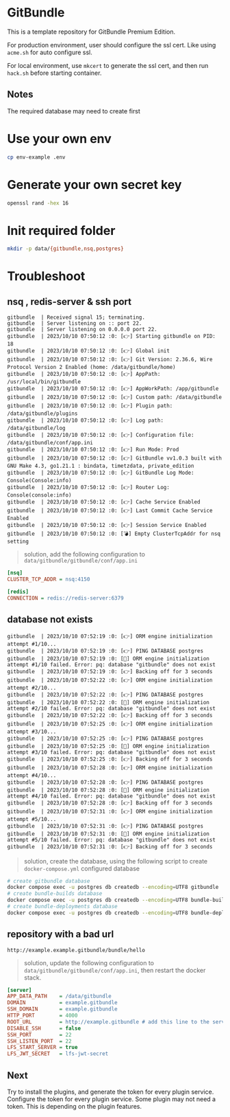 # GitBundle

This is a template repository for GitBundle Premium Edition.

For production environment, user should configure the ssl cert. Like using `acme.sh` for auto configure ssl.

For local environment, use `mkcert` to generate the ssl cert, and then run `hack.sh` before starting container.

## Notes

The required database may need to create first

# Use your own env
```bash
cp env-example .env
```

# Generate your own secret key
```bash
openssl rand -hex 16
```

# Init required folder
```bash
mkdir -p data/{gitbundle,nsq,postgres}
```

# Troubleshoot

## nsq , redis-server & ssh port
```console
gitbundle  | Received signal 15; terminating.
gitbundle  | Server listening on :: port 22.
gitbundle  | Server listening on 0.0.0.0 port 22.
gitbundle  | 2023/10/10 07:50:12 :0: [👉] Starting gitbundle on PID: 18
gitbundle  | 2023/10/10 07:50:12 :0: [👉] Global init
gitbundle  | 2023/10/10 07:50:12 :0: [👉] Git Version: 2.36.6, Wire Protocol Version 2 Enabled (home: /data/gitbundle/home)
gitbundle  | 2023/10/10 07:50:12 :0: [👉] AppPath: /usr/local/bin/gitbundle
gitbundle  | 2023/10/10 07:50:12 :0: [👉] AppWorkPath: /app/gitbundle
gitbundle  | 2023/10/10 07:50:12 :0: [👉] Custom path: /data/gitbundle
gitbundle  | 2023/10/10 07:50:12 :0: [👉] Plugin path: /data/gitbundle/plugins
gitbundle  | 2023/10/10 07:50:12 :0: [👉] Log path: /data/gitbundle/log
gitbundle  | 2023/10/10 07:50:12 :0: [👉] Configuration file: /data/gitbundle/conf/app.ini
gitbundle  | 2023/10/10 07:50:12 :0: [👉] Run Mode: Prod
gitbundle  | 2023/10/10 07:50:12 :0: [👉] GitBundle vv1.0.3 built with GNU Make 4.3, go1.21.1 : bindata, timetzdata, private_edition
gitbundle  | 2023/10/10 07:50:12 :0: [👉] GitBundle Log Mode: Console(Console:info)
gitbundle  | 2023/10/10 07:50:12 :0: [👉] Router Log: Console(console:info)
gitbundle  | 2023/10/10 07:50:12 :0: [👉] Cache Service Enabled
gitbundle  | 2023/10/10 07:50:12 :0: [👉] Last Commit Cache Service Enabled
gitbundle  | 2023/10/10 07:50:12 :0: [👉] Session Service Enabled
gitbundle  | 2023/10/10 07:50:12 :0: [💣] Empty ClusterTcpAddr for nsq setting
```

> solution, add the following configuration to `data/gitbundle/gitbundle/conf/app.ini`
```ini
[nsq]
CLUSTER_TCP_ADDR = nsq:4150

[redis]
CONNECTION = redis://redis-server:6379
```

## database not exists
```console
gitbundle  | 2023/10/10 07:52:19 :0: [👉] ORM engine initialization attempt #1/10...
gitbundle  | 2023/10/10 07:52:19 :0: [👉] PING DATABASE postgres
gitbundle  | 2023/10/10 07:52:19 :0: [🔴] ORM engine initialization attempt #1/10 failed. Error: pq: database "gitbundle" does not exist
gitbundle  | 2023/10/10 07:52:19 :0: [👉] Backing off for 3 seconds
gitbundle  | 2023/10/10 07:52:22 :0: [👉] ORM engine initialization attempt #2/10...
gitbundle  | 2023/10/10 07:52:22 :0: [👉] PING DATABASE postgres
gitbundle  | 2023/10/10 07:52:22 :0: [🔴] ORM engine initialization attempt #2/10 failed. Error: pq: database "gitbundle" does not exist
gitbundle  | 2023/10/10 07:52:22 :0: [👉] Backing off for 3 seconds
gitbundle  | 2023/10/10 07:52:25 :0: [👉] ORM engine initialization attempt #3/10...
gitbundle  | 2023/10/10 07:52:25 :0: [👉] PING DATABASE postgres
gitbundle  | 2023/10/10 07:52:25 :0: [🔴] ORM engine initialization attempt #3/10 failed. Error: pq: database "gitbundle" does not exist
gitbundle  | 2023/10/10 07:52:25 :0: [👉] Backing off for 3 seconds
gitbundle  | 2023/10/10 07:52:28 :0: [👉] ORM engine initialization attempt #4/10...
gitbundle  | 2023/10/10 07:52:28 :0: [👉] PING DATABASE postgres
gitbundle  | 2023/10/10 07:52:28 :0: [🔴] ORM engine initialization attempt #4/10 failed. Error: pq: database "gitbundle" does not exist
gitbundle  | 2023/10/10 07:52:28 :0: [👉] Backing off for 3 seconds
gitbundle  | 2023/10/10 07:52:31 :0: [👉] ORM engine initialization attempt #5/10...
gitbundle  | 2023/10/10 07:52:31 :0: [👉] PING DATABASE postgres
gitbundle  | 2023/10/10 07:52:31 :0: [🔴] ORM engine initialization attempt #5/10 failed. Error: pq: database "gitbundle" does not exist
gitbundle  | 2023/10/10 07:52:31 :0: [👉] Backing off for 3 seconds
```

> solution, create the database, using the following script to create `docker-compose.yml` configured database
```bash
# create gitbundle database
docker compose exec -u postgres db createdb --encoding=UTF8 gitbundle
# create bundle-builds database
docker compose exec -u postgres db createdb --encoding=UTF8 bundle-builds
# create bundle-deployments database
docker compose exec -u postgres db createdb --encoding=UTF8 bundle-deployments
```

## repository with a bad url
```console
http://example.example.gitbundle/bundle/hello
```

> solution, update the following configuration to `data/gitbundle/gitbundle/conf/app.ini`, then restart the docker stack.
```ini
[server]
APP_DATA_PATH    = /data/gitbundle
DOMAIN           = example.gitbundle
SSH_DOMAIN       = example.gitbundle
HTTP_PORT        = 4000
ROOT_URL         = http://example.gitbundle # add this line to the server section in app.ini
DISABLE_SSH      = false
SSH_PORT         = 22
SSH_LISTEN_PORT  = 22
LFS_START_SERVER = true
LFS_JWT_SECRET   = lfs-jwt-secret
```

## Next
Try to install the plugins, and generate the token for every plugin service. Configure the token for every plugin service. Some plugin may not need a token. This is depending on the plugin features.
